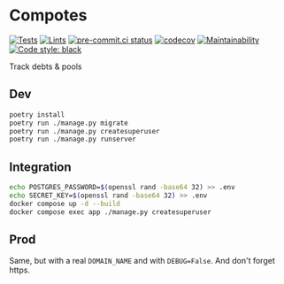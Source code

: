 # Compotes

[![Tests](https://github.com/nim65s/compotes/actions/workflows/test.yml/badge.svg)](https://github.com/nim65s/compotes/actions/workflows/test.yml)
[![Lints](https://github.com/nim65s/compotes/actions/workflows/lint.yml/badge.svg)](https://github.com/nim65s/compotes/actions/workflows/lint.yml)
[![pre-commit.ci status](https://results.pre-commit.ci/badge/github/nim65s/compotes/main.svg)](https://results.pre-commit.ci/latest/github/nim65s/compotes/main)
[![codecov](https://codecov.io/gh/nim65s/compotes/branch/main/graph/badge.svg?token=75XO2X5QW0)](https://codecov.io/gh/nim65s/compotes)
[![Maintainability](https://api.codeclimate.com/v1/badges/a0783da8c0461fe95eaf/maintainability)](https://codeclimate.com/github/nim65s/compotes/maintainability)
[![Code style: black](https://img.shields.io/badge/code%20style-black-000000.svg)](https://github.com/psf/black)

Track debts & pools

## Dev

```bash
poetry install
poetry run ./manage.py migrate
poetry run ./manage.py createsuperuser
poetry run ./manage.py runserver
```

## Integration

```bash
echo POSTGRES_PASSWORD=$(openssl rand -base64 32) >> .env
echo SECRET_KEY=$(openssl rand -base64 32) >> .env
docker compose up -d --build
docker compose exec app ./manage.py createsuperuser
```

## Prod

Same, but with a real `DOMAIN_NAME` and with `DEBUG=False`. And don't forget https.

